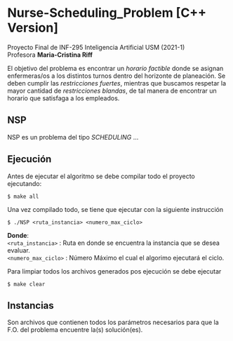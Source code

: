 # Nurse-Scheduling_Problem [C++ Version]


Proyecto Final de INF-295 Inteligencia Artificial USM (2021-1)  
Profesora **Maria-Cristina Riff**

El objetivo del problema es encontrar un *horario factible* donde se asignan enfermeras/os a los distintos turnos dentro del horizonte de planeación. Se deben cumplir las *restricciones fuertes*, mientras que buscamos respetar la mayor cantidad de *restricciones blandas*, de tal manera de encontrar un horario que satisfaga a los empleados.


## NSP
NSP es un problema del tipo *SCHEDULING* ...

## Ejecución

Antes de ejecutar el algoritmo se debe compilar todo el proyecto ejecutando:
```
$ make all
```   
Una vez compilado todo, se tiene que ejecutar con la siguiente instrucción
```
$ ./NSP <ruta_instancia> <numero_max_ciclo>
```
**Donde**:  
` <ruta_instancia> `    : Ruta en donde se encuentra la instancia que se desea evaluar.   
` <numero_max_ciclo> `  : Número Máximo el cual el algorimo ejecutará el ciclo.   



Para limpiar todos los archivos generados pos ejecución se debe ejecutar
```
$ make clear
```
## Instancias
Son archivos que contienen todos los parámetros necesarios para que la F.O. del problema
encuentre la(s) solución(es).
